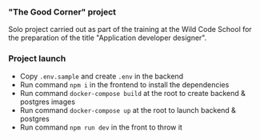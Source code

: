 ### "The Good Corner" project

Solo project carried out as part of the training at the Wild Code School for the preparation of the title "Application developer designer".

### Project launch

- Copy `.env.sample` and create `.env` in the backend
- Run command `npm i` in the frontend to install the dependencies
- Run command `docker-compose build` at the root to create backend & postgres images
- Run command `docker-compose up` at the root to launch backend & postgres
- Run command `npm run dev` in the front to throw it
